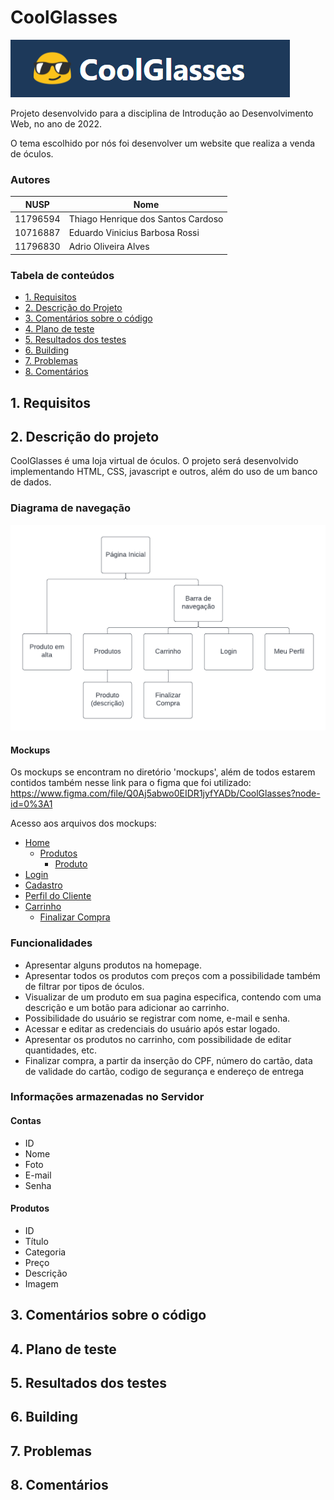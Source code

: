 # CoolGlasses

![logo](imagens/imagem-readme.png)

Projeto desenvolvido para a disciplina de Introdução ao Desenvolvimento Web, no ano de 2022.

O tema escolhido por nós foi desenvolver um website que realiza a venda de óculos.

### Autores

| NUSP     | Nome                       |
|----------|----------------------------|
| 11796594 |	Thiago Henrique dos Santos Cardoso     |
| 10716887 |  Eduardo Vinicius Barbosa Rossi         |
| 11796830 |  Adrio Oliveira Alves                   |

### Tabela de conteúdos 

- [1. Requisitos](#1-requisitos)
- [2. Descrição do Projeto](#2-descrição-do-projeto)
- [3. Comentários sobre o código](#3-comentários-sobre-o-código)
- [4. Plano de teste](#4-plano-de-teste)
- [5. Resultados dos testes](#5-resultados-dos-testes)
- [6. Building](#6-building)
- [7. Problemas](#7-problemas)
- [8. Comentários](#8-comentários)

## 1. Requisitos



## 2. Descrição do projeto

CoolGlasses é uma loja virtual de óculos. O projeto será desenvolvido implementando HTML, CSS, javascript e outros, além do uso de um banco de dados. 

### Diagrama de navegação
![navegacao](imagens/diagramaNavegacao.png)

#### Mockups

Os mockups se encontram no diretório 'mockups', além de todos estarem contidos também nesse link para o figma que foi utilizado: https://www.figma.com/file/Q0Aj5abwo0EIDR1jyfYADb/CoolGlasses?node-id=0%3A1

Acesso aos arquivos dos mockups: 
- [Home](/mockups/home.pgn)
  - [Produtos](/mockups/produtos.png)
    - [Produto](/mockups/produto.png)
- [Login](/mockups/login.png)
- [Cadastro](/mockups/cadastro.png)
- [Perfil do Cliente](/mockups/perfil.png)
- [Carrinho](/mockups/carrinhoo.png)
  - [Finalizar Compra](/mockups/finalizarcompra.png)

### Funcionalidades

- Apresentar alguns produtos na homepage.
- Apresentar todos os produtos com preços com a possibilidade também de filtrar por tipos de óculos.
- Visualizar de um produto em sua pagina especifica, contendo com uma descrição e um botão para adicionar ao carrinho.
- Possibilidade do usuário se registrar com nome, e-mail e senha.
- Acessar e editar as credenciais do usuário após estar logado.
- Apresentar os produtos no carrinho, com possibilidade de editar quantidades, etc.
- Finalizar compra, a partir da inserção do CPF, número do cartão, data de validade do cartão, codigo de segurança e endereço de entrega

### Informações armazenadas no Servidor

#### Contas
- ID
- Nome
- Foto
- E-mail
- Senha

#### Produtos
- ID
- Título
- Categoria
- Preço
- Descrição
- Imagem

## 3. Comentários sobre o código
## 4. Plano de teste
## 5. Resultados dos testes
## 6. Building
## 7. Problemas
## 8. Comentários
